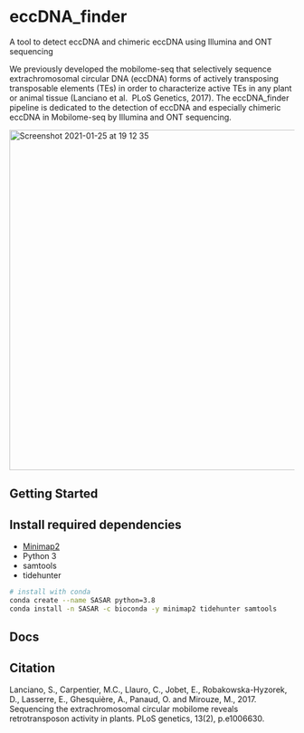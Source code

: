 # eccDNA_finder
A tool to detect eccDNA and chimeric eccDNA using Illumina and ONT sequencing

We previously developed the mobilome-seq that selectively sequence extrachromosomal circular DNA (eccDNA) forms of actively transposing transposable elements (TEs) in order to characterize active TEs in any plant or animal tissue (Lanciano et al.  PLoS Genetics, 2017).
The eccDNA_finder pipeline is dedicated to the detection of eccDNA and especially chimeric eccDNA in Mobilome-seq by Illumina and ONT sequencing.


<img width="601" alt="Screenshot 2021-01-25 at 19 12 35" src="https://user-images.githubusercontent.com/8072119/105747625-4af4c400-5f41-11eb-86ae-9d2b66a54329.png">

## Getting Started
## Install required dependencies

- [Minimap2](https://github.com/lh3/minimap2)
- Python 3 
- samtools
- tidehunter

```bash
# install with conda
conda create --name SASAR python=3.8
conda install -n SASAR -c bioconda -y minimap2 tidehunter samtools

```

## Docs
## Citation
Lanciano, S., Carpentier, M.C., Llauro, C., Jobet, E., Robakowska-Hyzorek, D., Lasserre, E., Ghesquière, A., Panaud, O. and Mirouze, M., 2017. Sequencing the extrachromosomal circular mobilome reveals retrotransposon activity in plants. PLoS genetics, 13(2), p.e1006630.
